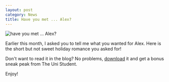 ```yaml
---
layout: post
category: News
title: Have you met ... Alex?
---
```

![have you met ... Alex?]({{site.baseurl}}/images/covers/have-you-met-alex.png#left-wrap)

Earlier this month, I asked you to tell me what you wanted for Alex. Here is the short but not sweet holiday romance you asked for! 

Don't want to read it in the blog? No problems, [download](https://dl.bookfunnel.com/z1sedmwbgy) it and get a bonus sneak peak from The Uni Student.

Enjoy!